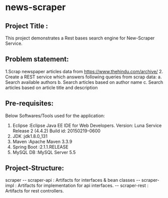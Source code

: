 # news-scraper
Project Title : 
----------------
  This project demonstrates a Rest bases search engine for New-Scraper Service.
	
Problem statement:
-------------------
 1.Scrap newspaper articles data from https://www.thehindu.com/archive/
 2. Create a REST service which answers following queries from scrap data:
	  a. Search available authors
    b. Search articles based on author name
    c. Search articles based on article title and description

Pre-requisites:
-----------------
Below Softwares/Tools used for the application:
1. Eclipse :Eclipse Java EE IDE for Web Developers.
            Version: Luna Service Release 2 (4.4.2)
            Build id: 20150219-0600
2. JDK     :jdk1.8.0_131
3. Maven   :Apache Maven 3.3.9
4. Spring Boot :2.1.1.RELEASE
5. MySQL DB    :MySQL Server 5.5

Project-Structure:
-----------------
 scraper
   -- scraper-api  : Artifacts for interfaces & bean classes
	 -- scraper-impl : Artifacts for implementation for api interfaces.
	 -- scraper-rest :  Artifacts for rest controllers.

